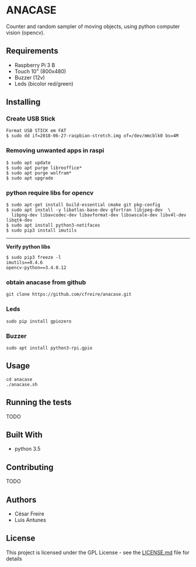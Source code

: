 # ANACASE

Counter and random sampler of moving objects, using python computer vision (opencv). 

## Requirements

* Raspberry Pi 3 B
* Touch 10" (800x480)
* Buzzer (12v)
* Leds (bicolor red/green)

## Installing

### Create USB Stick
    Format USB STICK em FAT
    $ sudo dd if=2018-06-27-raspbian-stretch.img of=/dev/mmcblk0 bs=4M
    
### Removing unwanted apps in raspi
    $ sudo apt update
    $ sudo apt purge libreoffice*
    $ sudo apt purge wolfram*
    $ sudo apt upgrade
    
### python require libs for opencv
    $ sudo apt-get install build-essential cmake git pkg-config
    $ sudo apt install -y libatlas-base-dev gfortran libjpeg-dev  \ 
      libpng-dev libavcodec-dev libavformat-dev libswscale-dev libv4l-dev libqt4-dev
    $ sudo apt install python3-netifaces
    $ sudo pip3 install imutils
---
**Verify python libs**  

    $ sudo pip3 freeze -l
    imutils==0.4.6
    opencv-python==3.4.0.12
    
### obtain anacase from github
    git clone https://github.com/cfreire/anacase.git

### Leds 
    sudo pip install gpiozero

### Buzzer 
    sudo apt install python3-rpi.gpio
    
## Usage   
    cd anacase
    ./anacase.sh

## Running the tests

TODO

## Built With

* python 3.5

## Contributing

TODO

## Authors

* César Freire
* Luis Antunes

## License

This project is licensed under the GPL License - see the [LICENSE.md](LICENSE.md) file for details
